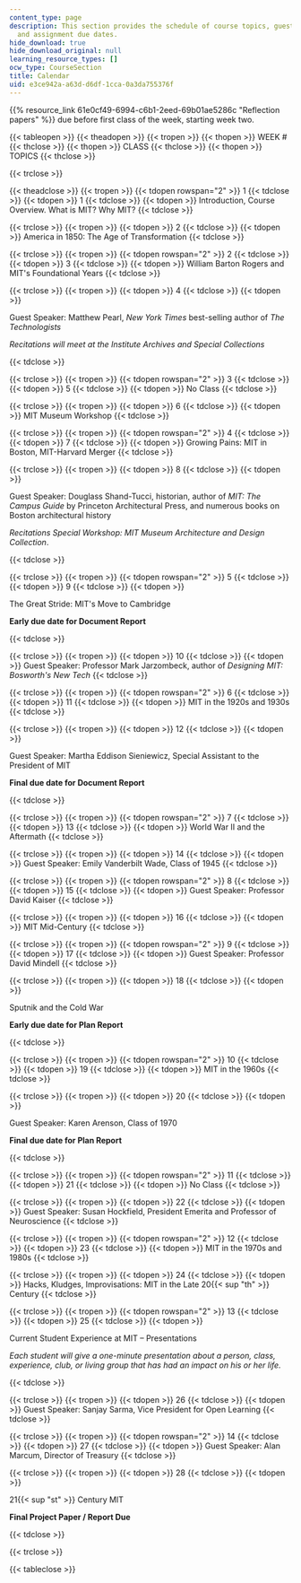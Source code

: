 ```yaml
---
content_type: page
description: This section provides the schedule of course topics, guest speakers,
  and assignment due dates.
hide_download: true
hide_download_original: null
learning_resource_types: []
ocw_type: CourseSection
title: Calendar
uid: e3ce942a-a63d-d6df-1cca-0a3da755376f
---
```


{{% resource_link 61e0cf49-6994-c6b1-2eed-69b01ae5286c "Reflection papers" %}} due before first class of the week, starting week two.

{{< tableopen >}}
{{< theadopen >}}
{{< tropen >}}
{{< thopen >}}
WEEK #
{{< thclose >}}
{{< thopen >}}
CLASS
{{< thclose >}}
{{< thopen >}}
TOPICS
{{< thclose >}}

{{< trclose >}}

{{< theadclose >}}
{{< tropen >}}
{{< tdopen rowspan="2" >}}
1
{{< tdclose >}}
{{< tdopen >}}
1
{{< tdclose >}}
{{< tdopen >}}
Introduction, Course Overview. What is MIT? Why MIT?
{{< tdclose >}}

{{< trclose >}}
{{< tropen >}}
{{< tdopen >}}
2
{{< tdclose >}}
{{< tdopen >}}
America in 1850: The Age of Transformation
{{< tdclose >}}

{{< trclose >}}
{{< tropen >}}
{{< tdopen rowspan="2" >}}
2
{{< tdclose >}}
{{< tdopen >}}
3
{{< tdclose >}}
{{< tdopen >}}
William Barton Rogers and MIT's Foundational Years
{{< tdclose >}}

{{< trclose >}}
{{< tropen >}}
{{< tdopen >}}
4
{{< tdclose >}}
{{< tdopen >}}


Guest Speaker: Matthew Pearl, _New York Times_ best-selling author of _The Technologists_

_Recitations will meet at the Institute Archives and Special Collections_


{{< tdclose >}}

{{< trclose >}}
{{< tropen >}}
{{< tdopen rowspan="2" >}}
3
{{< tdclose >}}
{{< tdopen >}}
5
{{< tdclose >}}
{{< tdopen >}}
No Class
{{< tdclose >}}

{{< trclose >}}
{{< tropen >}}
{{< tdopen >}}
6
{{< tdclose >}}
{{< tdopen >}}
MIT Museum Workshop
{{< tdclose >}}

{{< trclose >}}
{{< tropen >}}
{{< tdopen rowspan="2" >}}
4
{{< tdclose >}}
{{< tdopen >}}
7
{{< tdclose >}}
{{< tdopen >}}
Growing Pains: MIT in Boston, MIT-Harvard Merger
{{< tdclose >}}

{{< trclose >}}
{{< tropen >}}
{{< tdopen >}}
8
{{< tdclose >}}
{{< tdopen >}}


Guest Speaker: Douglass Shand-Tucci, historian, author of _MIT: The Campus Guide_ by Princeton Architectural Press, and numerous books on Boston architectural history

_Recitations Special Workshop: MIT Museum Architecture and Design Collection_.


{{< tdclose >}}

{{< trclose >}}
{{< tropen >}}
{{< tdopen rowspan="2" >}}
5
{{< tdclose >}}
{{< tdopen >}}
9
{{< tdclose >}}
{{< tdopen >}}


The Great Stride: MIT's Move to Cambridge

**Early due date for Document Report**


{{< tdclose >}}

{{< trclose >}}
{{< tropen >}}
{{< tdopen >}}
10
{{< tdclose >}}
{{< tdopen >}}
Guest Speaker: Professor Mark Jarzombeck, author of _Designing MIT: Bosworth's New Tech_
{{< tdclose >}}

{{< trclose >}}
{{< tropen >}}
{{< tdopen rowspan="2" >}}
6
{{< tdclose >}}
{{< tdopen >}}
11
{{< tdclose >}}
{{< tdopen >}}
MIT in the 1920s and 1930s
{{< tdclose >}}

{{< trclose >}}
{{< tropen >}}
{{< tdopen >}}
12
{{< tdclose >}}
{{< tdopen >}}


Guest Speaker: Martha Eddison Sieniewicz, Special Assistant to the President of MIT

**Final due date for Document Report**


{{< tdclose >}}

{{< trclose >}}
{{< tropen >}}
{{< tdopen rowspan="2" >}}
7
{{< tdclose >}}
{{< tdopen >}}
13
{{< tdclose >}}
{{< tdopen >}}
World War II and the Aftermath
{{< tdclose >}}

{{< trclose >}}
{{< tropen >}}
{{< tdopen >}}
14
{{< tdclose >}}
{{< tdopen >}}
Guest Speaker: Emily Vanderbilt Wade, Class of 1945
{{< tdclose >}}

{{< trclose >}}
{{< tropen >}}
{{< tdopen rowspan="2" >}}
8
{{< tdclose >}}
{{< tdopen >}}
15
{{< tdclose >}}
{{< tdopen >}}
Guest Speaker: Professor David Kaiser
{{< tdclose >}}

{{< trclose >}}
{{< tropen >}}
{{< tdopen >}}
16
{{< tdclose >}}
{{< tdopen >}}
MIT Mid-Century
{{< tdclose >}}

{{< trclose >}}
{{< tropen >}}
{{< tdopen rowspan="2" >}}
9
{{< tdclose >}}
{{< tdopen >}}
17
{{< tdclose >}}
{{< tdopen >}}
Guest Speaker: Professor David Mindell
{{< tdclose >}}

{{< trclose >}}
{{< tropen >}}
{{< tdopen >}}
18
{{< tdclose >}}
{{< tdopen >}}


Sputnik and the Cold War

**Early due date for Plan Report**


{{< tdclose >}}

{{< trclose >}}
{{< tropen >}}
{{< tdopen rowspan="2" >}}
10
{{< tdclose >}}
{{< tdopen >}}
19
{{< tdclose >}}
{{< tdopen >}}
MIT in the 1960s
{{< tdclose >}}

{{< trclose >}}
{{< tropen >}}
{{< tdopen >}}
20
{{< tdclose >}}
{{< tdopen >}}


Guest Speaker: Karen Arenson, Class of 1970

**Final due date for Plan Report**


{{< tdclose >}}

{{< trclose >}}
{{< tropen >}}
{{< tdopen rowspan="2" >}}
11
{{< tdclose >}}
{{< tdopen >}}
21
{{< tdclose >}}
{{< tdopen >}}
No Class
{{< tdclose >}}

{{< trclose >}}
{{< tropen >}}
{{< tdopen >}}
22
{{< tdclose >}}
{{< tdopen >}}
Guest Speaker: Susan Hockfield, President Emerita and Professor of Neuroscience
{{< tdclose >}}

{{< trclose >}}
{{< tropen >}}
{{< tdopen rowspan="2" >}}
12
{{< tdclose >}}
{{< tdopen >}}
23
{{< tdclose >}}
{{< tdopen >}}
MIT in the 1970s and 1980s
{{< tdclose >}}

{{< trclose >}}
{{< tropen >}}
{{< tdopen >}}
24
{{< tdclose >}}
{{< tdopen >}}
Hacks, Kludges, Improvisations: MIT in the Late 20{{< sup "th" >}} Century
{{< tdclose >}}

{{< trclose >}}
{{< tropen >}}
{{< tdopen rowspan="2" >}}
13
{{< tdclose >}}
{{< tdopen >}}
25
{{< tdclose >}}
{{< tdopen >}}


Current Student Experience at MIT – Presentations

_Each student will give a one-minute presentation about a person, class, experience, club, or living group that has had an impact on his or her life._


{{< tdclose >}}

{{< trclose >}}
{{< tropen >}}
{{< tdopen >}}
26
{{< tdclose >}}
{{< tdopen >}}
Guest Speaker: Sanjay Sarma, Vice President for Open Learning
{{< tdclose >}}

{{< trclose >}}
{{< tropen >}}
{{< tdopen rowspan="2" >}}
14
{{< tdclose >}}
{{< tdopen >}}
27
{{< tdclose >}}
{{< tdopen >}}
Guest Speaker: Alan Marcum, Director of Treasury
{{< tdclose >}}

{{< trclose >}}
{{< tropen >}}
{{< tdopen >}}
28
{{< tdclose >}}
{{< tdopen >}}


21{{< sup "st" >}} Century MIT

**Final Project Paper / Report Due**


{{< tdclose >}}

{{< trclose >}}

{{< tableclose >}}
